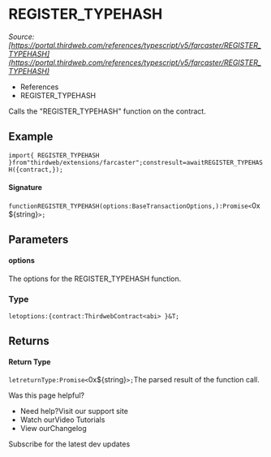 # REGISTER_TYPEHASH

*Source: [https://portal.thirdweb.com/references/typescript/v5/farcaster/REGISTER_TYPEHASH](https://portal.thirdweb.com/references/typescript/v5/farcaster/REGISTER_TYPEHASH)*

* References
* REGISTER_TYPEHASH

Calls the "REGISTER_TYPEHASH" function on the contract.

## Example

`import{ REGISTER_TYPEHASH }from"thirdweb/extensions/farcaster";constresult=awaitREGISTER_TYPEHASH({contract,});`
#### Signature

`functionREGISTER_TYPEHASH(options:BaseTransactionOptions,):Promise<`0x${string}`>;`
## Parameters

#### options

The options for the REGISTER_TYPEHASH function.

### Type

`letoptions:{contract:ThirdwebContract<abi> }&T;`
## Returns

#### Return Type

`letreturnType:Promise<`0x${string}`>;`The parsed result of the function call.

Was this page helpful?

* Need help?Visit our support site
* Watch ourVideo Tutorials
* View ourChangelog

Subscribe for the latest dev updates


